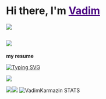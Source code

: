 <h1>Hi there, I'm <a href="https://github.com/VadimKarmazin" style="color:#4B0082!important">Vadim</a></h1>

![](https://komarev.com/ghpvc/?username=VadimKarmazin&label=PROFILE+VIEWS+(просмотров+профиля))


![](https://i.pinimg.com/originals/d1/70/c4/d170c4a28d1552c8382fadb824d6d3e1.gif)
---
**my resume**


[![Typing SVG](https://readme-typing-svg.herokuapp.com?color=4b0082&lines=Cyber+security+student)](https://git.io/typing-svg)


 ![](https://github-profile-summary-cards.vercel.app/api/cards/profile-details?username=VadimKarmazin&theme=midnight-purple)

![](https://github-profile-summary-cards.vercel.app/api/cards/repos-per-language?username=VadimKarmazin&theme=midnight-purple)![](https://github-profile-summary-cards.vercel.app/api/cards/stats?username=VadimKarmazin&theme=midnight-purple)
![VadimKarmazin STATS](https://github-readme-stats.vercel.app/api?username=VadimKarmazin&show_icons=true&theme=midnight-purple)


